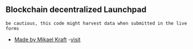 ## Blockchain decentralized Launchpad

`be cautious, this code might harvest data when submitted in the live forms`
- [Made by Mikael Kraft](https://ivytag.world)
-[visit](https://github.com/ivytag101)
